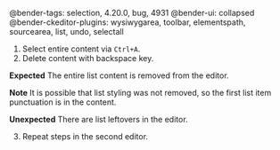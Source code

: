 @bender-tags: selection, 4.20.0, bug, 4931
@bender-ui: collapsed
@bender-ckeditor-plugins: wysiwygarea, toolbar, elementspath, sourcearea, list, undo, selectall

1. Select entire content via `Ctrl+A`.
2. Delete content with backspace key.

**Expected** The entire list content is removed from the editor.

**Note** It is possible that list styling was not removed, so the first list item punctuation is in the content.

**Unexpected** There are list leftovers in the editor.

3. Repeat steps in the second editor.
